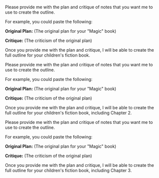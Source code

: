 Please provide me with the plan and critique of notes that you want me to use to create the outline. 

For example, you could paste the following:

**Original Plan:** 
(The original plan for your "Magic" book)

**Critique:**
(The criticism of the original plan)

Once you provide me with the plan and critique, I will be able to create the full outline for your children's fiction book. 


Please provide me with the plan and critique of notes that you want me to use to create the outline. 

For example, you could paste the following:

**Original Plan:** 
(The original plan for your "Magic" book)

**Critique:**
(The criticism of the original plan)

Once you provide me with the plan and critique, I will be able to create the full outline for your children's fiction book, including Chapter 2. 


Please provide me with the plan and critique of notes that you want me to use to create the outline. 

For example, you could paste the following:

**Original Plan:** 
(The original plan for your "Magic" book)

**Critique:**
(The criticism of the original plan)

Once you provide me with the plan and critique, I will be able to create the full outline for your children's fiction book, including Chapter 3. 
